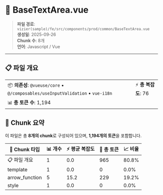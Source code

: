 # 📄 BaseTextArea.vue

> **파일 경로**: `vizier(sample)/fe/src/components/prod/common/BaseTextArea.vue`  
> **생성일**: 2025-09-26  
> **Chunk 수**: 8개  
> **언어**: Javascript / Vue
---





## 📋 파일 개요

| | |
|--|--|
| 📦 **의존성**: `@vueuse/core` • `@/composables/useInputValidation` • `vue-i18n` | ⚡ **총 복잡도**: 76 |
| 📊 **총 토큰 수**: 1,194 |  |






## 🧩 Chunk 요약

이 파일은 총 **8개의 chunk**로 구성되어 있으며, **1,194개의 토큰**을 포함합니다.

| 🧩 Chunk 타입 | 📊 개수 | ⚡ 평균 복잡도 | 📝 총 토큰 | 📈 비율 |
|---------------|--------|-------------|----------|--------|
| 📋 파일 개요 | 1 | 0.0 | 965 | 80.8% |
| template | 1 | 0.0 | 0 | 0.0% |
| arrow_function | 5 | 15.2 | 229 | 19.2% |
| style | 1 | 0.0 | 0 | 0.0% |

